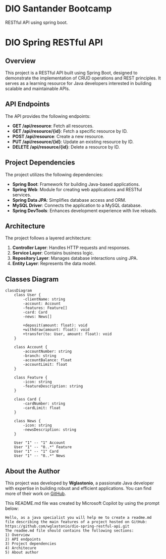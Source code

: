 # DIO Santander Bootcamp
RESTful API using spring boot.

# DIO Spring RESTful API

## Overview
This project is a RESTful API built using Spring Boot, designed to demonstrate the implementation of CRUD operations and REST principles. It serves as a learning resource for Java developers interested in building scalable and maintainable APIs.

## API Endpoints
The API provides the following endpoints:
- **GET /api/resource**: Fetch all resources.
- **GET /api/resource/{id}**: Fetch a specific resource by ID.
- **POST /api/resource**: Create a new resource.
- **PUT /api/resource/{id}**: Update an existing resource by ID.
- **DELETE /api/resource/{id}**: Delete a resource by ID.

## Project Dependencies
The project utilizes the following dependencies:
- **Spring Boot**: Framework for building Java-based applications.
- **Spring Web**: Module for creating web applications and RESTful services.
- **Spring Data JPA**: Simplifies database access and ORM.
- **MySQL Driver**: Connects the application to a MySQL database.
- **Spring DevTools**: Enhances development experience with live reloads.

## Architecture
The project follows a layered architecture:
1. **Controller Layer**: Handles HTTP requests and responses.
2. **Service Layer**: Contains business logic.
3. **Repository Layer**: Manages database interactions using JPA.
4. **Entity Layer**: Represents the data model.

## Classes Diagram

```mermaid
classDiagram
    class User {
        -clientName: string
        -account: Account
        -features: Feature[]
        -card: Card
        -news: News[]

        +deposit(amount: float): void
        +withdraw(amount: float): void
        +transfer(to: User, amount: float): void
    }

    class Account {
        -accountNumber: string
        -branch: string
        -accountBalance: float
        -accountLimit: float
    }

    class Feature {
        -icon: string
        -featureDescription: string
    }

    class Card {
        -cardNumber: string
        -cardLimit: float
    }

    class News {
        -icon: string
        -newsDescription: string
    }

    User "1" -- "1" Account
    User "1" -- "0..*" Feature
    User "1" -- "1" Card
    User "1" -- "0..*" News
```

## About the Author
This project was developed by **Wglastonio**, a passionate Java developer with expertise in building robust and efficient applications. You can find more of their work on [GitHub](https://github.com/wglastonio).

This README.md file was created by Microsoft Copilot by using the prompt below:
```
Hello, as a java specialist you will help me to create a readme.md file describing the main features of a project hosted on GitHub: https://github.com/wglastonio/dio-spring-restful-api.git
The readme.md file should contains the following sections:
1) Overview
2) API endpoints
3) Project dependencies
4) Architecure
5) About author
```
